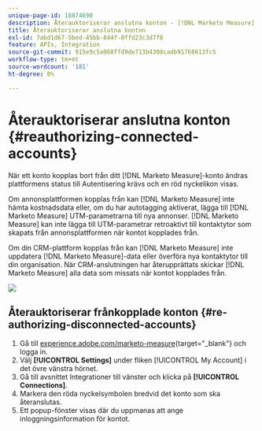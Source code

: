 ```yaml
---
unique-page-id: 18874690
description: Återauktoriserar anslutna konton - [!DNL Marketo Measure]
title: Återauktoriserar anslutna konton
exl-id: 7abd1d67-5bed-45bb-844f-0ffd23c3d7f8
feature: APIs, Integration
source-git-commit: 915e9c5a968ffd9de713b4308cadb91768613fc5
workflow-type: tm+mt
source-wordcount: '181'
ht-degree: 0%

---
```


# Återauktoriserar anslutna konton {#reauthorizing-connected-accounts}

När ett konto kopplas bort från ditt [!DNL Marketo Measure]-konto ändras plattformens status till Autentisering krävs och en röd nyckelikon visas.

Om annonsplattformen kopplas från kan [!DNL Marketo Measure] inte hämta kostnadsdata eller, om du har autotagging aktiverat, lägga till [!DNL Marketo Measure] UTM-parametrarna till nya annonser. [!DNL Marketo Measure] kan inte lägga till UTM-parametrar retroaktivt till kontaktytor som skapats från annonsplattformen när kontot kopplades från.

Om din CRM-plattform kopplas från kan [!DNL Marketo Measure] inte uppdatera [!DNL Marketo Measure]-data eller överföra nya kontaktytor till din organisation. När CRM-anslutningen har återupprättats skickar [!DNL Marketo Measure] alla data som missats när kontot kopplades från.

![](assets/1-1.png)

## Återauktoriserar frånkopplade konton {#re-authorizing-disconnected-accounts}

1. Gå till [experience.adobe.com/marketo-measure](https://experience.adobe.com/marketo-measure){target="_blank"} och logga in.
1. Välj **[!UICONTROL Settings]** under fliken [!UICONTROL My Account] i det övre vänstra hörnet.
1. Gå till avsnittet Integrationer till vänster och klicka på **[!UICONTROL Connections]**.
1. Markera den röda nyckelsymbolen bredvid det konto som ska återanslutas.
1. Ett popup-fönster visas där du uppmanas att ange inloggningsinformation för kontot.
